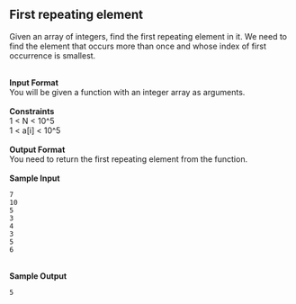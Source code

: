 ## First repeating element
Given an array of integers, find the first repeating element in it. We need to find the element that occurs more than once and whose index of first occurrence is smallest.<br/><br/>

<b>Input Format</b><br/>You will be given a function with an integer array as arguments.
<br/><br/>
<b>Constraints</b><br/>
1 < N < 10^5<br/>1 < a[i] < 10^5
<br/><br/>
<b>Output Format</b><br/>You need to return the first repeating element from the function.
<br/><br/>
<b>Sample Input</b>
    
    7
    10
    5
    3
    4
    3
    5
    6
<br/>
<b>Sample Output</b>

    5
